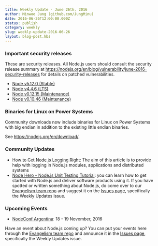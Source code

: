 ```yaml
---
title: Weekly Update - June 26th, 2016
author: Minwoo Jung (github.com/JungMinu)
date: 2016-06-26T12:00:00.000Z
status: publish
category: weekly
slug: weekly-update-2016-06-26
layout: blog-post.hbs
---
```


### Important security releases

These are security releases. All Node.js users should consult the security release summary at https://nodejs.org/en/blog/vulnerability/june-2016-security-releases for details on patched vulnerabilities.

* [Node v5.12.0 (Stable)](https://nodejs.org/en/blog/release/v5.12.0/)
* [Node v4.4.6 (LTS)](https://nodejs.org/en/blog/release/v4.4.6/)
* [Node v0.12.15 (Maintenance)](https://nodejs.org/en/blog/release/v0.12.15/)
* [Node v0.10.46 (Maintenance)](https://nodejs.org/en/blog/release/v0.10.46/)

### Binaries for Linux on Power Systems

Community downloads now include binaries for Linux on Power Systems with big endian in addition to the existing little endian binaries.

See https://nodejs.org/en/download/.

### Community Updates

* [How to Get Node.js Logging Right](https://blog.risingstack.com/node-js-logging-tutorial/): The aim of this article is to provide help with logging in Node.js modules, applications and distributed systems
* [Node Hero - Node.js Unit Testing Tutorial](https://blog.risingstack.com/node-hero-node-js-unit-testing-tutorial/): you can learn how to get started with Node.js and deliver software products using it. If you have spotted or written something about Node.js, do come over to our [Evangelism team repo](https://github.com/nodejs/evangelism) and suggest it on the [Issues page](https://github.com/nodejs/evangelism/issues), specifically the Weekly Updates issue.

### Upcoming Events

* [NodeConf Argentina](https://2016.nodeconf.com.ar): 18 - 19 November, 2016

Have an event about Node.js coming up? You can put your events here through the [Evangelism team repo](https://github.com/nodejs/evangelism) and announce it in the [Issues page](https://github.com/nodejs/evangelism/issues), specifically the Weekly Updates issue.

